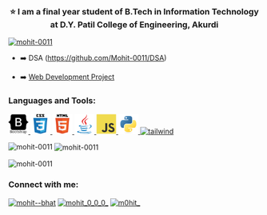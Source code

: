 <h3 align="center">⭐ I am a final year student of B.Tech in Information Technology at D.Y. Patil College of Engineering, Akurdi</h3>

<p align="left"> <a href="https://github.com/ryo-ma/github-profile-trophy"><img src="https://github-profile-trophy.vercel.app/?username=mohit-0011" alt="mohit-0011" /></a> </p>

- ➡️ DSA (https://github.com/Mohit-0011/DSA)

- ➡️ [Web Development Project](https://github.com/Mohit-0011/Frontend_Projects)


<h3 align="left">Languages and Tools:</h3>
<p align="left"> <a href="https://getbootstrap.com" target="_blank" rel="noreferrer"> <img src="https://raw.githubusercontent.com/devicons/devicon/master/icons/bootstrap/bootstrap-plain-wordmark.svg" alt="bootstrap" width="40" height="40"/> </a> <a href="https://www.w3schools.com/css/" target="_blank" rel="noreferrer"> <img src="https://raw.githubusercontent.com/devicons/devicon/master/icons/css3/css3-original-wordmark.svg" alt="css3" width="40" height="40"/> </a> <a href="https://www.w3.org/html/" target="_blank" rel="noreferrer"> <img src="https://raw.githubusercontent.com/devicons/devicon/master/icons/html5/html5-original-wordmark.svg" alt="html5" width="40" height="40"/> </a> <a href="https://www.java.com" target="_blank" rel="noreferrer"> <img src="https://raw.githubusercontent.com/devicons/devicon/master/icons/java/java-original.svg" alt="java" width="40" height="40"/> </a> <a href="https://developer.mozilla.org/en-US/docs/Web/JavaScript" target="_blank" rel="noreferrer"> <img src="https://raw.githubusercontent.com/devicons/devicon/master/icons/javascript/javascript-original.svg" alt="javascript" width="40" height="40"/> </a> <a href="https://www.python.org" target="_blank" rel="noreferrer"> <img src="https://raw.githubusercontent.com/devicons/devicon/master/icons/python/python-original.svg" alt="python" width="40" height="40"/> </a> <a href="https://tailwindcss.com/" target="_blank" rel="noreferrer"> <img src="https://www.vectorlogo.zone/logos/tailwindcss/tailwindcss-icon.svg" alt="tailwind" width="40" height="40"/> </a> </p>


<p><img align="left" src="https://github-readme-stats.vercel.app/api/top-langs?username=mohit-0011&show_icons=true&locale=en&layout=compact" alt="mohit-0011" /></p>

<p>&nbsp;<img align="center" src="https://github-readme-stats.vercel.app/api?username=mohit-0011&show_icons=true&locale=en" alt="mohit-0011" /></p>

<p><img align="center" src="https://github-readme-streak-stats.herokuapp.com/?user=mohit-0011&" alt="mohit-0011" /></p>

<h3 align="left">Connect with me:</h3>
<p align="left">
<a href="https://linkedin.com/in/mohit--bhat" target="blank"><img align="center" src="https://raw.githubusercontent.com/rahuldkjain/github-profile-readme-generator/master/src/images/icons/Social/linked-in-alt.svg" alt="mohit--bhat" height="30" width="40" /></a>
<a href="https://instagram.com/mohit_0_0_0_" target="blank"><img align="center" src="https://raw.githubusercontent.com/rahuldkjain/github-profile-readme-generator/master/src/images/icons/Social/instagram.svg" alt="mohit_0_0_0_" height="30" width="40" /></a>
<a href="https://www.leetcode.com/m0hit_" target="blank"><img align="center" src="https://raw.githubusercontent.com/rahuldkjain/github-profile-readme-generator/master/src/images/icons/Social/leet-code.svg" alt="m0hit_" height="30" width="40" /></a>
</p>
